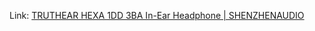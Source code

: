 Link: [TRUTHEAR HEXA 1DD 3BA In-Ear Headphone | SHENZHENAUDIO](https://shenzhenaudio.com/products/truthear-hexa-1dd-3ba-hybird-earphones-with-0-78-2pin-cable-earbuds)